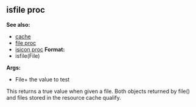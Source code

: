 ## isfile proc
**See also:**
+   [cache](/ref/DM/cache.md) 
+   [file proc](/ref/proc/file.md) 
+   [isicon proc](/ref/proc/isicon.md) <!-- -->
**Format:**
+   isfile(File)
<!-- -->
**Args:**
+   File+ the value to test


This returns a true value when given a file. Both objects
returned by file() and files stored in the resource cache qualify.